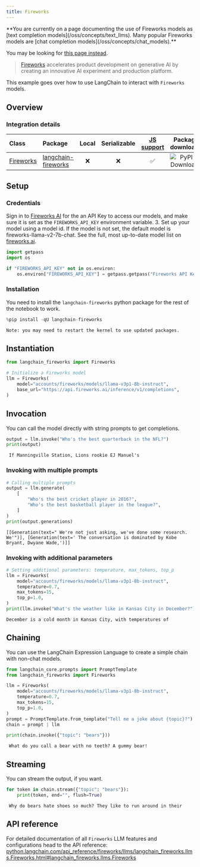 ```yaml
---
title: Fireworks
---
```


<Warning>
**You are currently on a page documenting the use of Fireworks models as [text completion models](/oss/concepts/text_llms). Many popular Fireworks models are [chat completion models](/oss/concepts/chat_models).**

You may be looking for [this page instead](/oss/integrations/chat/fireworks/).
</Warning>

>[Fireworks](https://app.fireworks.ai/) accelerates product development on generative AI by creating an innovative AI experiment and production platform.

This example goes over how to use LangChain to interact with `Fireworks` models.

## Overview

### Integration details

| Class | Package | Local | Serializable | [JS support](https://js.langchain.com/v0.1/docs/integrations/llms/fireworks/) | Package downloads | Package latest |
| :--- | :--- | :---: | :---: |  :---: | :---: | :---: |
| [Fireworks](https://python.langchain.com/api_reference/fireworks/llms/langchain_fireworks.llms.Fireworks.html#langchain_fireworks.llms.Fireworks) | [langchain-fireworks](https://python.langchain.com/api_reference/fireworks/index.html) | ❌ | ❌ | ✅ | ![PyPI - Downloads](https://img.shields.io/pypi/dm/langchain_fireworks?style=flat-square&label=%20) | ![PyPI - Version](https://img.shields.io/pypi/v/langchain_fireworks?style=flat-square&label=%20) |

## Setup

### Credentials

Sign in to [Fireworks AI](http://fireworks.ai) for the an API Key to access our models, and make sure it is set as the `FIREWORKS_API_KEY` environment variable.
3. Set up your model using a model id. If the model is not set, the default model is fireworks-llama-v2-7b-chat. See the full, most up-to-date model list on [fireworks.ai](https://fireworks.ai).

```python
import getpass
import os

if "FIREWORKS_API_KEY" not in os.environ:
    os.environ["FIREWORKS_API_KEY"] = getpass.getpass("Fireworks API Key:")
```

### Installation

You need to install the `langchain-fireworks` python package for the rest of the notebook to work.

```python
%pip install -qU langchain-fireworks
```

```output
Note: you may need to restart the kernel to use updated packages.
```

## Instantiation

```python
from langchain_fireworks import Fireworks

# Initialize a Fireworks model
llm = Fireworks(
    model="accounts/fireworks/models/llama-v3p1-8b-instruct",
    base_url="https://api.fireworks.ai/inference/v1/completions",
)
```

## Invocation

You can call the model directly with string prompts to get completions.

```python
output = llm.invoke("Who's the best quarterback in the NFL?")
print(output)
```

```output
 If Manningville Station, Lions rookie EJ Manuel's
```

### Invoking with multiple prompts

```python
# Calling multiple prompts
output = llm.generate(
    [
        "Who's the best cricket player in 2016?",
        "Who's the best basketball player in the league?",
    ]
)
print(output.generations)
```

```output
[[Generation(text=" We're not just asking, we've done some research. We'")], [Generation(text=' The conversation is dominated by Kobe Bryant, Dwyane Wade,')]]
```

### Invoking with additional parameters

```python
# Setting additional parameters: temperature, max_tokens, top_p
llm = Fireworks(
    model="accounts/fireworks/models/llama-v3p1-8b-instruct",
    temperature=0.7,
    max_tokens=15,
    top_p=1.0,
)
print(llm.invoke("What's the weather like in Kansas City in December?"))
```

```output
December is a cold month in Kansas City, with temperatures of
```

## Chaining

You can use the LangChain Expression Language to create a simple chain with non-chat models.

```python
from langchain_core.prompts import PromptTemplate
from langchain_fireworks import Fireworks

llm = Fireworks(
    model="accounts/fireworks/models/llama-v3p1-8b-instruct",
    temperature=0.7,
    max_tokens=15,
    top_p=1.0,
)
prompt = PromptTemplate.from_template("Tell me a joke about {topic}?")
chain = prompt | llm

print(chain.invoke({"topic": "bears"}))
```

```output
 What do you call a bear with no teeth? A gummy bear!
```

## Streaming

You can stream the output, if you want.

```python
for token in chain.stream({"topic": "bears"}):
    print(token, end="", flush=True)
```

```output
 Why do bears hate shoes so much? They like to run around in their
```

## API reference

For detailed documentation of all `Fireworks` LLM features and configurations head to the API reference: [python.langchain.com/api_reference/fireworks/llms/langchain_fireworks.llms.Fireworks.html#langchain_fireworks.llms.Fireworks](https://python.langchain.com/api_reference/fireworks/llms/langchain_fireworks.llms.Fireworks.html#langchain_fireworks.llms.Fireworks)
